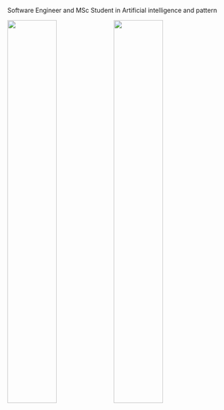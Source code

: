 Software Engineer and MSc Student in Artificial intelligence and pattern 


<img align="left" width="47%" src="https://github-readme-stats.vercel.app/api?username=BenmoussaYounes&show_icons=true&theme=default"/>
<img align="left" width="47%" src="https://github-readme-stats.vercel.app/api/top-langs/?username=BenmoussaYounes&langs_count=8&hide_title=false&hide_progress=true&hide=Cmake,jupyternotebook&layout=default"/>
